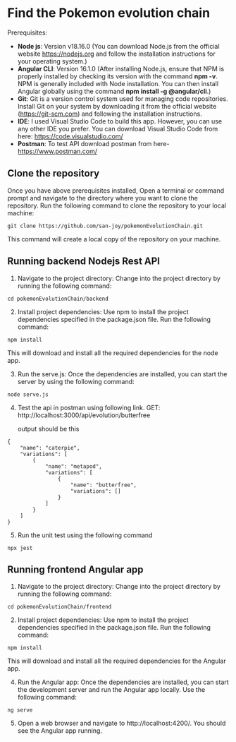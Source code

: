 # Find the Pokemon evolution chain
Prerequisites:
- **Node js**: Version v18.16.0 (You can download Node.js from the official website https://nodejs.org and follow the installation instructions for your operating system.)
- **Angular CLI**: Version 16.1.0 (After installing Node.js, ensure that NPM is properly installed by checking its version with the command **npm -v**. NPM is generally included with Node installation. You can then install Angular globally using the command **npm install -g @angular/cli**.)
- **Git**: Git is a version control system used for managing code repositories. Install Git on your system by downloading it from the official website (https://git-scm.com) and following the installation instructions.
- **IDE**: I used Visual Studio Code to build this app. However, you can use any other IDE you prefer. You can download Visual Studio Code from here: https://code.visualstudio.com/
- **Postman**: To test API download postman from here- https://www.postman.com/

## Clone the repository
Once you have above prerequisites installed, Open a terminal or command prompt and navigate to the directory where you want to clone the repository. Run the following command to clone the repository to your local machine:
```
git clone https://github.com/san-joy/pokemonEvolutionChain.git
```
This command will create a local copy of the repository on your machine.

## Running backend Nodejs Rest API
1. Navigate to the project directory: Change into the project directory by running the following command:
```
cd pokemonEvolutionChain/backend
```
2. Install project dependencies: Use npm to install the project dependencies specified in the package.json file. Run the following command:
```
npm install
```
This will download and install all the required dependencies for the node app.

3. Run the serve.js: Once the dependencies are installed, you can start the server by using the following command:
```
node serve.js
```
4. Test the api in postman using following link.
   GET: http://localhost:3000/api/evolution/butterfree

   output should be this
```
{
    "name": "caterpie",
    "variations": [
        {
            "name": "metapod",
            "variations": [
                {
                    "name": "butterfree",
                    "variations": []
                }
            ]
        }
    ]
}
```
5. Run the unit test using the following command
```
npx jest
```

## Running frontend Angular app
1. Navigate to the project directory: Change into the project directory by running the following command:
```
cd pokemonEvolutionChain/frontend
```
2. Install project dependencies: Use npm to install the project dependencies specified in the package.json file. Run the following command:
```
npm install
```
This will download and install all the required dependencies for the Angular app.

4. Run the Angular app: Once the dependencies are installed, you can start the development server and run the Angular app locally. Use the following command:
```
ng serve
```
5. Open a web browser and navigate to http://localhost:4200/. You should see the Angular app running.
